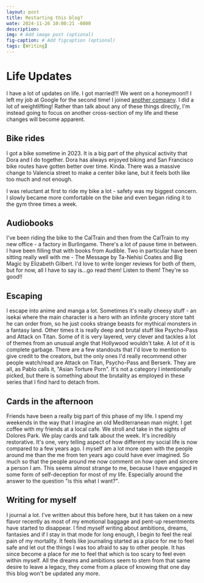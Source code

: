 ```yaml
---
layout: post
title: Restarting this blog?
wate: 2024-11-26 10:00:21 -0800
description: 
img: # Add image post (optional)
fig-caption: # Add figcaption (optional)
tags: [Writing]
---
```


# Life Updates
I have a lot of updates on life. I got married!!! We went on a honeymoon!! I left my job at Google for the second time! I joined [another company](peakenergy.com). I did a lot of weightlifting! Rather than talk about any of these things directly, I'm instead going to focus on another cross-section of my life and these changes will become apparent.

## Bike rides
I got a bike sometime in 2023. It is a big part of the physical activity that Dora and I do together. Dora has always enjoyed biking and San Francisco bike routes have gotten better over time. Kinda. There was a massive change to Valencia street to make a center bike lane, but it feels both like too much and not enough.

I was reluctant at first to ride my bike a lot - safety was my biggest concern. I slowly became more comfortable on the bike and even began riding it to the gym three times a week.

## Audiobooks
I've been riding the bike to the CalTrain and then from the CalTrain to my new office - a factory in Burlingame. There's a lot of pause time in between. I have been filling that with books from Audible. Two in particular have been sitting really well with me - The Message by Ta-Nehisi Coates and Big Magic by Elizabeth Gilbert. I'd love to write longer reviews for both of them, but for now, all I have to say is...go read them! Listen to them! They're so good!!

## Escaping
I escape into anime and manga a lot. Sometimes it's really cheesy stuff - an isekai where the main character is a hero with an infinite grocery store taht he can order from, so he just cooks strange beasts for mythical monsters in a fantasy land. Other times it is really deep and brutal stuff like Psycho-Pass and Attack on Titan. Some of it is very layered, very clever and tackles a lot of themes from an unusual angle that Hollywood wouldn't take. A lot of it is complete garbage. There are a few standouts that I'd love to mention to give credit to the creators, but the only ones I'd really recommend other people watch/read are Attack on Titan, Psycho-Pass and Berserk. They are all, as Pablo calls it, "Asian Torture Porn". It's not a category I intentionally picked, but there is something about the brutality as employed in these series that I find hard to detach from. 

## Cards in the afternoon
Friends have been a really big part of this phase of my life. I spend my weekends in the way that I imagine an old Mediterranean man might. I get coffee with my friends at a local cafe. We stroll and take in the sights of Dolores Park. We play cards and talk about the week. It's incredibly restorative. It's one, very telling aspect of how different my social life is now compared to a few years ago. I myself am a lot more open with the people around me than the me from ten years ago could have ever imagined. So much so that the people around me now comment on how open and sincere a person I am. This seems almost strange to me, because I have engaged in some form of self-deception for most of my life. Especially around the answer to the question "is this what I want?".

## Writing for myself
I journal a lot. I've written about this before here, but it has taken on a new flavor recently as most of my emotional baggage and pent-up resentments have started to disappear. I find myself writing about ambitions, dreams, fantasies and if I stay in that mode for long enough, I begin to feel the real pain of my mortality. It feels like journaling started as a place for me to feel safe and let out the things I was too afraid to say to other people. It has since become a place for me to feel that which is too scary to feel even within myself. All the dreams and ambitions seem to stem from that same desire to leave a legacy, they come from a place of knowing that one day this blog won't be updated any more.
